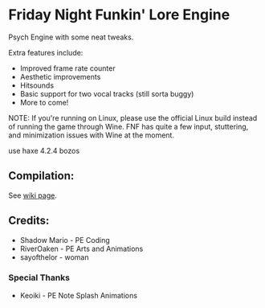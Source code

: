 # Friday Night Funkin' Lore Engine
Psych Engine with some neat tweaks.

Extra features include:
- Improved frame rate counter
- Aesthetic improvements
- Hitsounds
- Basic support for two vocal tracks (still sorta buggy)
- More to come!

NOTE: If you're running on Linux, please use the official Linux build instead of running the game through Wine. FNF has quite a few input, stuttering, and minimization issues with Wine at the moment.

use haxe 4.2.4 bozos
## Compilation:
See [wiki page](https://github.com/sayofthelor/lore-engine/wiki/How-to-compile-Lore-Engine).
## Credits:
* Shadow Mario - PE Coding
* RiverOaken - PE Arts and Animations
* sayofthelor - woman
### Special Thanks
* Keoiki - PE Note Splash Animations
